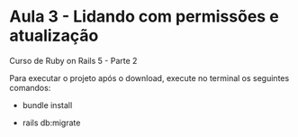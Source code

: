 # Aula 3 - Lidando com permissões e atualização

Curso de Ruby on Rails 5 - Parte 2

Para executar o projeto após o download, execute no terminal os seguintes comandos:

* bundle install

* rails db:migrate
